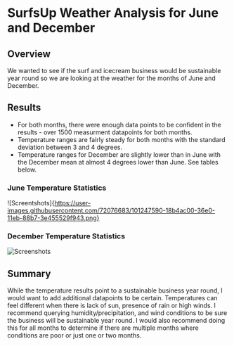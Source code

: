# SurfsUp Weather Analysis for June and December

## Overview
We wanted to see if the surf and icecream business would be sustainable year round so we are looking at the weather for the months of June and December. 

## Results
- For both months, there were enough data points to be confident in the results - over 1500 measurment datapoints for both months.
- Temperature ranges are fairly steady for both months with the standard deviation between 3 and 4 degrees. 
- Temperature ranges for December are slightly lower than in June with the December mean at almost 4 degrees lower than June. See tables below.
### June Temperature Statistics
![Screentshots]{https://user-images.githubusercontent.com/72076683/101247590-18b4ac00-36e0-11eb-88b7-3e455529f943.png}

### December Temperature Statistics
![Screenshots](https://user-images.githubusercontent.com/72076683/101247625-439f0000-36e0-11eb-85b8-17925a22ef5c.png)

## Summary
While the temperature results point to a sustainable business year round, I would want to add additional datapoints to be certain. Temperatures can feel different when there is lack of sun, presence of rain or high winds. I recommend querying humidity/precipitation, and wind conditions to be sure the business will be sustainable year round. I would also recommend doing this for all months to determine if there are multiple months where conditions are poor or just one or two months.
